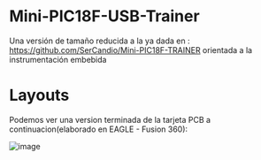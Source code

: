 # Mini-PIC18F-USB-Trainer
Una versión de tamaño reducida a la ya dada en : https://github.com/SerCandio/Mini-PIC18F-TRAINER orientada a la instrumentación embebida

# Layouts
Podemos ver una version terminada de la tarjeta PCB a continuacion(elaborado en EAGLE - Fusion 360):

![image](https://github.com/SerCandio/Mini-PIC18F-USB-Trainer/assets/106831539/b8117c93-5c98-4e4f-b02e-21c1995b21c5)


